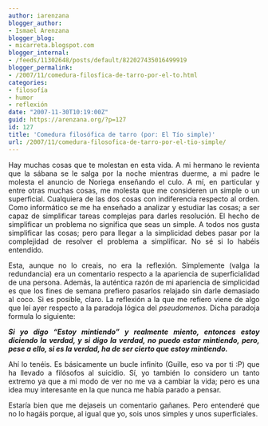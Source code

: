```yaml
---
author: iarenzana
blogger_author:
- Ismael Arenzana
blogger_blog:
- micarreta.blogspot.com
blogger_internal:
- /feeds/11302648/posts/default/822027435016499919
blogger_permalink:
- /2007/11/comedura-filosfica-de-tarro-por-el-to.html
categories:
- filosofía
- humor
- reflexión
date: "2007-11-30T10:19:00Z"
guid: https://arenzana.org/?p=127
id: 127
title: 'Comedura filosófica de tarro (por: El Tío simple)'
url: /2007/11/comedura-filosofica-de-tarro-por-el-tio-simple/
---
```

<p style="text-align: justify;">
  Hay muchas cosas que te molestan en esta vida. A mi hermano le revienta que la sábana se le salga por la noche mientras duerme, a mi padre le molesta el anuncio de Noriega enseñando el culo. A mí, en particular y entre otras muchas cosas, me molesta que me consideren un simple o un superficial. Cualquiera de las dos cosas con indiferencia respecto al orden. Como informático se me ha enseñado a analizar y estudiar las cosas; a ser capaz de simplificar tareas complejas para darles resolución. El hecho de simplificar un problema no significa que seas un simple. A todos nos gusta simplificar las cosas; pero para llegar a la simplicidad debes pasar por la complejidad de resolver el problema a simplificar. No sé si lo habéis entendido.
</p>

<p style="text-align: justify;">
  Esta, aunque no lo creais, no era la reflexión. Símplemente (valga la redundancia) era un comentario respecto a la apariencia de superficialidad de una persona. Además, la auténtica razón de mi apariencia de simplicidad es que los fines de semana prefiero pasarlos relajado sin darle demasiado al coco. Si es posible, claro. La reflexión a la que me refiero viene de algo que leí ayer respecto a la paradoja lógica del <span style="font-style: italic;">pseudomenos.</span> Dicha paradoja formula lo siguiente:
</p>

<p style="text-align: justify;">
  <strong><span style="font-style: italic;">Si yo digo &#8220;Estoy mintiendo&#8221; y realmente miento, entonces estoy diciendo la verdad, y si digo la verdad, no puedo estar mintiendo, pero, pese a ello, si es la verdad, ha de ser cierto que estoy mintiendo.</span></strong>
</p>

<p style="text-align: justify;">
  Ahí lo tenéis. Es básicamente un bucle infinito (Guille, eso va por ti :P) que ha llevado a filósofos al suicidio. Sí, yo también lo considero un tanto extremo ya que a mi modo de ver no me va a cambiar la vida; pero es una idea muy interesante en la que nunca me había parado a pensar.
</p>

<p style="text-align: justify;">
  Estaría bien que me dejaseis un comentario gañanes. Pero entenderé que no lo hagáis porque, al igual que yo, sois unos simples y unos superficiales.
</p>